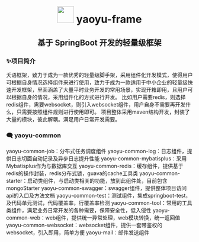 <h1 align="center"> <img src="https://github.com/TheDudeThatCode/TheDudeThatCode/raw/master/Assets/Developer.gif" style="width: 45px; display: inline-block;" data-target="animated-image.originalImage"> yaoyu-frame</h1>
<h2 align="center">基于 SpringBoot 开发的轻量级框架 </h2>
<h3>✨项目简介</h3>
夭语框架，致力于成为一款优秀的轻量级脚手架，采用组件化开发模式，使得用户可根据自身情况选择组件来进行使用，致力于成为一款适用于中小企业的轻量级快速开发框架，里面涵盖了大量平时业务开发的常用场景，实现开箱即用，且用户可以根据自身的情况，采用组件化的方式进行开发。
比如用户需要redis，则选择redis组件，需要websocket，则引入websocket组件，用户自身不需要再开发什么，只需要按照组件规则进行使用即可。
项目整体采用maven结构开发，封装了大量的模块，彼此解耦。满足用户日常开发需要。
<h3>🗨 yaoyu-common</h3>
yaoyu-common-job：分布式任务调度组件
yaoyu-common-log：日志组件，提供日志切面自动记录及异步日志提升性能
yaoyu-common-mybatisplus：采用Mybatisplus作为与数据库交互
yaoyu-common-redis：缓存组件，提供基于redis的操作封装，redis分布式锁，guava的cache工具类
yaoyu-common-starter：启动类组件，与启动类相关的功能，放到此组件处，目前包含mongoStarter
yaoyu-common-swagger：swagger组件，提供整体项目访问api的入口及方法文档
yaoyu-common-test：测试组件，集成springboot-test，及代码单元测试，代码覆盖率，行覆盖率检测
yaoyu-common-tool：常用的工具类组件，满足业务日常开发的各种需要，保障安全性，低入侵性
yaoyu-common-web：web组件，提供统一异常处理，web模块转换，统一返回值
yaoyu-common-websocket：websocket组件，提供一套带鉴权的websocket，引入即用，简单方便
yaoyu-mail：邮件发送组件

